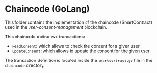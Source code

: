 # Chaincode (GoLang)

This folder contains the implementation of the chaincode (SmartContract) used in the *user-consent-management* blockchain.

This chaincode define two transactions:

- `ReadConsent`: which allows to check the consent for a given user
- `UpdateConsent`: which allows to update the consent for the given user

The transaction definition is located inside the `smartcontract.go` file in the `chaincode` directory.